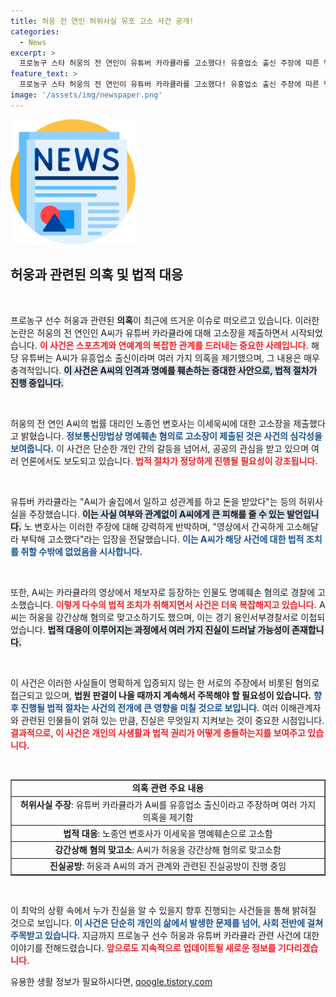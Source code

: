 ```yaml
---
title: 허웅 전 연인 허위사실 유포 고소 사건 공개!
categories:
  - News
excerpt: >
  프로농구 스타 허웅의 전 연인이 유튜버 카라큘라를 고소했다! 유흥업소 출신 주장에 따른 명예훼손 혐의 발생, 진실 공방이 격화되고 있다. 이 사건의 진실은 과연?
feature_text: >
  프로농구 스타 허웅의 전 연인이 유튜버 카라큘라를 고소했다! 유흥업소 출신 주장에 따른 명예훼손 혐의 발생, 진실 공방이 격화되고 있다. 이 사건의 진실은 과연?
image: '/assets/img/newspaper.png'
---
```


<p><img src="/assets/img/newspaper.png" alt="kimp 속보" /></p>

<h2 data-ke-size="size26">허웅과 관련된 의혹 및 법적 대응</h2>

<p data-ke-size="size16">&nbsp;</p>

<p>프로농구 선수 허웅과 관련된 <b>의혹</b>이 최근에 뜨거운 이슈로 떠오르고 있습니다. 이러한 논란은 허웅의 전 연인인 A씨가 유튜버 카라큘라에 대해 고소장을 제출하면서 시작되었습니다. <b><span style="color: #ee2323;">이 사건은 스포츠계와 연예계의 복잡한 관계를 드러내는 중요한 사례입니다.</span></b> 해당 유튜버는 A씨가 유흥업소 출신이라며 여러 가지 의혹을 제기했으며, 그 내용은 매우 충격적입니다. <b><span style="background-color: #21538527;">이 사건은 A씨의 인격과 명예를 훼손하는 중대한 사안으로, 법적 절차가 진행 중입니다.</span></b> </p>

<p data-ke-size="size16">&nbsp;</p>

<p>허웅의 전 연인 A씨의 법률 대리인 노종언 변호사는 이세욱씨에 대한 고소장을 제출했다고 밝혔습니다. <b><span style="color: #1a5490;">정보통신망법상 명예훼손 혐의로 고소장이 제출된 것은 사건의 심각성을 보여줍니다.</span></b> 이 사건은 단순한 개인 간의 갈등을 넘어서, 공공의 관심을 받고 있으며 여러 언론에서도 보도되고 있습니다. <b><span style="color: #ee2323;">법적 절차가 정당하게 진행될 필요성이 강조됩니다.</span></b> </p>

<p data-ke-size="size16">&nbsp;</p>

<p>유튜버 카라큘라는 "A씨가 술집에서 일하고 성관계를 하고 돈을 받았다"는 등의 허위사실을 주장했습니다. <b><span style="background-color: #21538527;">이는 사실 여부와 관계없이 A씨에게 큰 피해를 줄 수 있는 발언입니다.</span></b> 노 변호사는 이러한 주장에 대해 강력하게 반박하며, "영상에서 간곡하게 고소해달라 부탁해 고소했다"라는 입장을 전달했습니다. <b><span style="color: #1a5490;">이는 A씨가 해당 사건에 대한 법적 조치를 취할 수밖에 없었음을 시사합니다.</span></b> </p>

<p data-ke-size="size16">&nbsp;</p>

<p>또한, A씨는 카라큘라의 영상에서 제보자로 등장하는 인물도 명예훼손 혐의로 경찰에 고소했습니다. <b><span style="color: #ee2323;">이렇게 다수의 법적 조치가 취해지면서 사건은 더욱 복잡해지고 있습니다.</span></b> A씨는 허웅을 강간상해 혐의로 맞고소하기도 했으며, 이는 경기 용인서부경찰서로 이첩되었습니다. <b><span style="background-color: #21538527;">법적 대응이 이루어지는 과정에서 여러 가지 진실이 드러날 가능성이 존재합니다.</span></b> </p>

<p data-ke-size="size16">&nbsp;</p>

<p>이 사건은 이러한 사실들이 명확하게 입증되지 않는 한 서로의 주장에서 비롯된 혐의로 접근되고 있으며, <b>법원 판결이 나올 때까지 계속해서 주목해야 할 필요성이 있습니다.</b> <b><span style="color: #1a5490;">향후 진행될 법적 절차는 사건의 전개에 큰 영향을 미칠 것으로 보입니다.</span></b> 여러 이해관계자와 관련된 인물들이 얽혀 있는 만큼, 진실은 무엇일지 지켜보는 것이 중요한 시점입니다. <b><span style="color: #ee2323;">결과적으로, 이 사건은 개인의 사생활과 법적 권리가 어떻게 충돌하는지를 보여주고 있습니다.</span></b> </p>

<p data-ke-size="size16">&nbsp;</p>

<table style="width: 100%; border-collapse: collapse;" border="1">
<tr>
<td style="text-align: center; height: 17px;"><b>의혹 관련 주요 내용</b></td>
</tr>
<tr>
<td style="text-align: center; height: 17px;"><b>허위사실 주장</b>: 유튜버 카라큘라가 A씨를 유흥업소 출신이라고 주장하며 여러 가지 의혹을 제기함</td>
</tr>
<tr>
<td style="text-align: center; height: 17px;"><b>법적 대응</b>: 노종언 변호사가 이세욱을 명예훼손으로 고소함</td>
</tr>
<tr>
<td style="text-align: center; height: 17px;"><b>강간상해 혐의 맞고소</b>: A씨가 허웅을 강간상해 혐의로 맞고소함</td>
</tr>
<tr>
<td style="text-align: center; height: 17px;"><b>진실공방</b>: 허웅과 A씨의 과거 관계와 관련된 진실공방이 진행 중임</td>
</tr>
</table>

<p data-ke-size="size16">&nbsp;</p>

<p>이 최악의 상황 속에서 누가 진실을 알 수 있을지 향후 진행되는 사건들을 통해 밝혀질 것으로 보입니다. <b><span style="color: #1a5490;">이 사건은 단순히 개인의 삶에서 발생한 문제를 넘어, 사회 전반에 걸쳐 주목받고 있습니다.</span></b> 지금까지 프로농구 선수 허웅과 유튜버 카라큘라 관련 사건에 대한 이야기를 전해드렸습니다. <b><span style="color: #ee2323;">앞으로도 지속적으로 업데이트될 새로운 정보를 기다리겠습니다.</span></b></p>
유용한 생활 정보가 필요하시다면, <a href="https://qoogle.tistory.com" rel="dofollow">qoogle.tistory.com</a>


